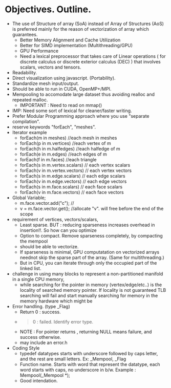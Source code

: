 # Objectives. Outline.

  * The use of Structure of array (SoA) instead of Array of Structures (AoS) is preferred mainly for the reason of vectorization of array which guarantees.
    * Better Memory Alignment and Cache Utilization
    * Better for SIMD implementation (Multithreading/GPU)
    * GPU Performance
    * Need a lexical preprocessor that takes care of
Linear operations ( for discrete calculus or discrete exterior calculus (DEC) ) that involves scalars, vectors and tensors.
  * Readability.
  * Direct visualization using javascript. (Portability).
  * Standardize mesh input/output.
  * Should be able to run in CUDA, OpenMP+/MPI.
  * Mempooling to accomodate large dataset thus avoiding realloc and repeated malloc.
    * IMPORTANT : Need to read on mmap()
  * IMP: Need some sort of lexical for cleaner/faster writing.
  * Prefer Modular Programming approach where you use "separate compilation". 
  * reserve keywords "forEach", "meshes". 
  * Iterator example
    * forEach(m in meshes) //each mesh in meshes
    * forEach(p in m.vertices)  //each vertex of m
    * forEach(h in m.halfedges) //each halfedge of m
    * forEach(e in m.edges) //each edges of m
    * forEach(f in m.faces) //each triangle
    * forEach(s in m.vertex.scalars) // each vertex scalars
    * forEach(v in m.vertex.vectors) // each vertex vectors 
    * forEach(s in m.edge.scalars) // each edge scalars
    * forEach(v in m.edge.vectors) // each edge vectors 
    * forEach(s in m.face.scalars) // each face scalars
    * forEach(v in m.face.vectors) // each face vectors 
  * Global Variable;
    * m.face.vector.add("c"); // 
    * v = m.face.vector.get(); //allocate "v". will free before the end of the scope
  * requirement of vertices, vectors/scalars, 
    * Least sparse. BUT : reducing sparseness increases overhead in insertion!!. So how can you optimize
    * Option to compact. Remove sparseness completely, by compacting the mempool
    * should be able to vectorize. 
    * If sparseness is minimal, GPU computatation on vectorized arrays neednot skip the sparse part of the array.
         (Same for multithreading.)
    * But in CPU, you can  iterate through only the occupied part of the linked list.
  * challenge in using many blocks to represent a non-partitioned manifold in a single CPU memory, 
    * while searching for the pointer in memory (vertex/edge/etc..) is the locality of searched memory pointer. If locality is not guaranteed TLB searching will fail and start manually searching for memory in the memory hardware which might be  
  * Error handling. (type \_Flag) 
    * Return 0 : success. 
    * > 0 : failed. Identify error type. 
    * NOTE : For pointer returns , returning NULL means failure, and success otherwise.
    * may include an error.h
  * Coding Style
    * typedef datatypes starts with underscore followed by caps letter, and the rest are small letters. Ex: \_Mempool, \_Flag
    * Function name. Starts with word that represent the datatype, each word starts with caps, no underscore in b/w. 
Example : Mempool(\_Mempool \*);
    * Good intendation. 
